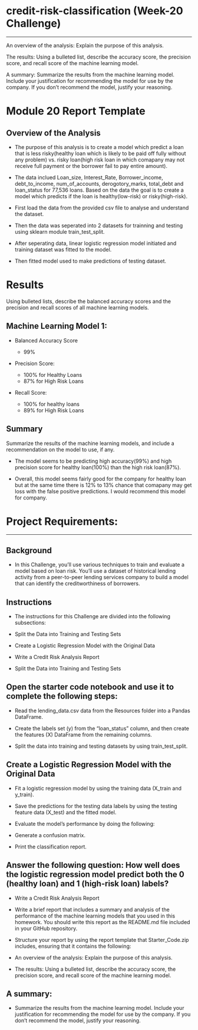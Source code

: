 # credit-risk-classification (Week-20 Challenge)
----------------------------
An overview of the analysis: Explain the purpose of this analysis.

The results: Using a bulleted list, describe the accuracy score, the precision score, and recall score of the machine learning model.

A summary: Summarize the results from the machine learning model. Include your justification for recommending the model for use by the company. If you don’t recommend the model, justify your reasoning.

# Module 20 Report Template

## Overview of the Analysis

* The purpose of this analysis is to create a model which predict a loan that is less risky(healthy loan which is likely to be paid off fully without any problem) vs. risky loan(high risk loan in which comapany may not receive full payment or the borrower fail to pay entire amount).

* The data inclued Loan_size, Interest_Rate, Borrower_income, debt_to_income, num_of_accounts, derogotory_marks, total_debt and loan_status for 77,536 loans. Based on the data the goal is to create a model which predicts if the loan is healthy(low-risk) or risky(high-risk).

* First load the data from the provided csv file to analyse and understand the dataset.

* Then the data was seperated into 2 datasets for trainning and testing using sklearn module train_test_split.

* After seperating data, linear logistic regression model initiated and training dataset was fitted to the model.

* Then fitted model used to make predictions of testing dataset.

# Results
Using bulleted lists, describe the balanced accuracy scores and the precision and recall scores of all machine learning models.

## Machine Learning Model 1:

* Balanced Accuracy Score
	* 99%

* Precision Score:
	* 100% for Healthy Loans
	* 87% for High Risk Loans

* Recall Score:
	* 100% for healthy loans
	* 89% for High Risk Loans

## Summary

Summarize the results of the machine learning models, and include a recommendation on the model to use, if any.

* The model seems to be predicting high accuracy(99%) and high precision score for healthy loan(100%) than the high risk loan(87%).

* Overall, this model seems fairly good for the company for healthy loan but at the same time there is 12% to 13% chance that comapany may get loss with the false positive predictions. I would recommend this model for company.


# Project Requirements:
-----------------------

## Background
* In this Challenge, you’ll use various techniques to train and evaluate a model based on loan risk. You’ll use a dataset of historical lending activity from a peer-to-peer lending services company to build a model that can identify the creditworthiness of borrowers.

## Instructions
* The instructions for this Challenge are divided into the following subsections:

* Split the Data into Training and Testing Sets

* Create a Logistic Regression Model with the Original Data

* Write a Credit Risk Analysis Report

* Split the Data into Training and Testing Sets

## Open the starter code notebook and use it to complete the following steps:

* Read the lending_data.csv data from the Resources folder into a Pandas DataFrame.

* Create the labels set (y) from the “loan_status” column, and then create the features (X) DataFrame from the remaining columns.

* Split the data into training and testing datasets by using train_test_split.

## Create a Logistic Regression Model with the Original Data

* Fit a logistic regression model by using the training data (X_train and y_train).

* Save the predictions for the testing data labels by using the testing feature data (X_test) and the fitted model.

* Evaluate the model’s performance by doing the following:

* Generate a confusion matrix.

* Print the classification report.

## Answer the following question: How well does the logistic regression model predict both the 0 (healthy loan) and 1 (high-risk loan) labels?

* Write a Credit Risk Analysis Report
* Write a brief report that includes a summary and analysis of the performance of the machine learning models that you used in this homework. You should write this report as the README.md file included in your GitHub repository.

* Structure your report by using the report template that Starter_Code.zip includes, ensuring that it contains the following:

* An overview of the analysis: Explain the purpose of this analysis.

* The results: Using a bulleted list, describe the accuracy score, the precision score, and recall score of the machine learning model.

## A summary: 
* Summarize the results from the machine learning model. Include your justification for recommending the model for use by the company. If you don’t recommend the model, justify your reasoning.







